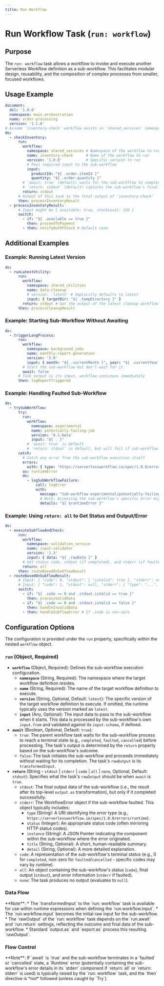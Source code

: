 ```yaml
---
title: Run Workflow
---
```


# Run Workflow Task (`run: workflow`)

## Purpose

The `run: workflow` task allows a workflow to invoke and execute another Serverless Workflow definition as a sub-workflow. This facilitates modular design, reusability, and the composition of complex processes from smaller, focused workflows.

## Usage Example

```yaml
document:
  dsl: '1.0.0'
  namespace: main_orchestration
  name: order-processing
  version: '1.1.0'
# Assume 'inventory-check' workflow exists in 'shared_services' namespace
do:
  - checkInventory:
      run:
        workflow:
          namespace: shared_services # Namespace of the workflow to run
          name: inventory-check      # Name of the workflow to run
          version: '1.0.0'           # Specific version to run
          # Pass required input to the sub-workflow
          input: 
            productId: "${ .order.itemId }"
            quantity: "${ .order.quantity }"
        # `await: true` (default) waits for the sub-workflow to complete
        # `return: stdout` (default) captures the sub-workflow's final output
        return: stdout 
      # Output of this task is the final output of 'inventory-check'
      then: processInventoryResult
  - processInventoryResult:
      # Input might be { available: true, stockLevel: 150 }
      switch:
        - if: "${ .available == true }"
          then: proceedToPayment
        - then: notifyOutOfStock # Default case
```

## Additional Examples

### Example: Running Latest Version

```yaml
do:
  - runLatestUtility:
      run:
        workflow:
          namespace: shared_utilities
          name: data-cleanup
          # version: 'latest' # Implicitly defaults to latest
          input: { targetDir: "${ .tempDirectory }" }
        return: stdout # Get the output of the latest cleanup workflow
      then: processCleanupResult
```

### Example: Starting Sub-Workflow Without Awaiting

```yaml
do:
  - triggerLongProcess:
      run:
        workflow:
          namespace: background_jobs
          name: monthly-report-generation
          version: '2.0'
          input: { month: "${ .currentMonth }", year: "${ .currentYear }" }
        # Start the sub-workflow but don't wait for it
        await: false 
      # Task output is its input, workflow continues immediately
      then: logReportTriggered
```

### Example: Handling Faulted Sub-Workflow

```yaml
do:
  - trySubWorkflow:
      try:
        run:
          workflow:
            namespace: experimental
            name: potentially-failing-job
            version: '0.1-beta'
            input: "${ . }"
          # `await: true` is default
          # `return: stdout` is default, but will fail if sub-workflow faults
      catch:
        # Catch any error from the sub-workflow execution itself
        errors: 
          with: { type: "https://serverlessworkflow.io/spec/1.0.0/errors/runtime" }
        as: runtimeError
        do:
          - logSubWorkflowFailure:
              call: logError
              with:
                message: "Sub-workflow experimental/potentially-failing-job faulted"
                # Note: Accessing the sub-workflow's specific error might require `return: all` or `return: stderr` in the `run` task and inspecting the result within the catch block.
                details: "${ $runtimeError }" 

```

### Example: Using `return: all` to Get Status and Output/Error

```yaml
do:
  - executeSubflowAndCheck:
      run:
        workflow:
          namespace: validation_service
          name: input-validator
          version: '1.3'
          input: { data: "${ .rawData }" }
        # Get status code, stdout (if completed), and stderr (if faulted)
        return: all 
      then: routeBasedOnSubflowResult
  - routeBasedOnSubflowResult:
      # Input: { "code": 0, "stdout": { "isValid": true }, "stderr": null } OR
      # Input: { "code": 1, "stdout": null, "stderr": { "type": "...", "title": "Validation Failed", ... } }
      switch:
        - if: "${ .code == 0 and .stdout.isValid == true }"
          then: processValidData
        - if: "${ .code == 0 and .stdout.isValid == false }"
          then: handleInvalidData
        - then: handleSubflowError # If .code is non-zero
```

## Configuration Options

The configuration is provided under the `run` property, specifically within the nested `workflow` object.

### `run` (Object, Required)

*   **`workflow`** (Object, Required): Defines the sub-workflow execution configuration.
    *   **`namespace`** (String, Required): The namespace where the target workflow definition resides.
    *   **`name`** (String, Required): The name of the target workflow definition to execute.
    *   **`version`** (String, Optional, Default: `latest`): The specific version of the target workflow definition to execute. If omitted, the runtime typically uses the version marked as `latest`.
    *   **`input`** (Any, Optional): The input data to pass to the sub-workflow when it starts. This data is processed by the sub-workflow's own `input.from` and validated against its `input.schema`, if defined.
*   **`await`** (Boolean, Optional, Default: `true`):
    *   `true`: The parent workflow task waits for the sub-workflow process to reach a terminal state (e.g., `completed`, `faulted`, `cancelled`) before proceeding. The task's output is determined by the `return` property based on the sub-workflow's outcome.
    *   `false`: The task initiates the sub-workflow and proceeds immediately without waiting for its completion. The task's `rawOutput` is its `transformedInput`.
*   **`return`** (String - `stdout` | `stderr` | `code` | `all` | `none`, Optional, Default: `stdout`): Specifies what the task's `rawOutput` should be when `await` is `true`.
    *   `stdout`: The final output data of the sub-workflow (i.e., the result after its top-level `output.as` transformation), but only if it completed successfully.
    *   `stderr`: The WorkflowError object if the sub-workflow faulted. This object typically includes:
        *   `type` (String): A URI identifying the error type (e.g., `https://serverlessworkflow.io/spec/1.0.0/errors/runtime`).
        *   `status` (Integer): An appropriate status code (often mirroring HTTP status codes).
        *   `instance` (String): A JSON Pointer indicating the component within the sub-workflow where the error originated.
        *   `title` (String, Optional): A short, human-readable summary.
        *   `detail` (String, Optional): A more detailed explanation.
    *   `code`: A representation of the sub-workflow's terminal status (e.g., 0 for `completed`, non-zero for `faulted`/`cancelled` - specific codes may vary by runtime).
    *   `all`: An object containing the sub-workflow's status (`code`), final output (`stdout`), and error information (`stderr` if faulted).
    *   `none`: The task produces no output (evaluates to `null`).

### Data Flow
<include from="_common-task-data-flow.md" element-id="common-data-flow"/>
**Note**:
*   The `transformedInput` to the `run: workflow` task is available for use within runtime expressions when defining the `run.workflow.input`.
*   The `run.workflow.input` becomes the initial raw input for the sub-workflow.
*   The `rawOutput` of the `run: workflow` task depends on the `run.await` and `run.return` settings, reflecting the outcome and final data of the sub-workflow.
*   Standard `output.as` and `export.as` process this resulting `rawOutput`.

### Flow Control
<include from="_common-task-flow_control.md" element-id="common-flow-control"/>
**Note**: If `await` is `true` and the sub-workflow terminates in a `faulted` or `cancelled` state, a `Runtime` error (potentially containing the sub-workflow's error details in its `stderr` component if `return: all` or `return: stderr` is used) is typically raised by the `run: workflow` task, and the `then` directive is *not* followed (unless caught by `Try`). 